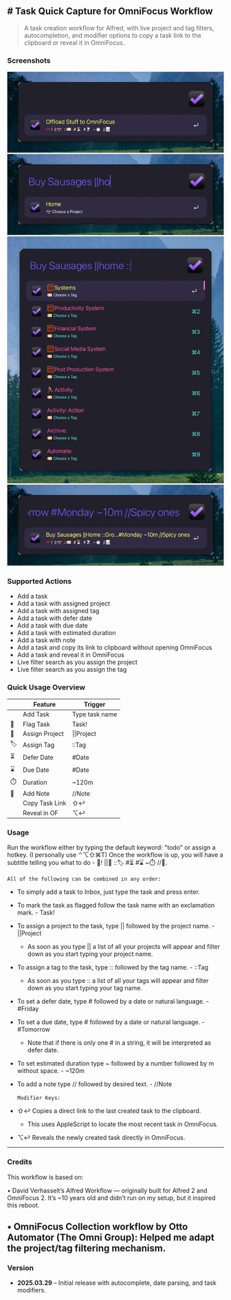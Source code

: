 ## # Task Quick Capture for OmniFocus Workflow

> A task creation workflow for Alfred, with live project and tag filters, autocompletion, and modifier options to copy a task link to the clipboard or reveal it in OmniFocus.

### Screenshots

![Workflow1](Basic.png)
![Workflow2](Project.png)
![Workflow3](Task.png)
![Workflow4](All.png)

### Supported Actions

- Add a task 
- Add a task with assigned project 
- Add a task with assigned tag 
- Add a task with defer date 
- Add a task with due date
- Add a task with estimated duration 
- Add a task with note 
- Add a task and copy its link to clipboard without opening OmniFocus
- Add a task and reveal it in OmniFocus
- Live filter search as you assign the project 
- Live filter search as you assign the tag

### Quick Usage Overview

|     | Feature        | Trigger        |
|-----|----------------|----------------|
|     | Add Task       | Type task name |
| 🚩   | Flag Task      | Task!          |
| 💼   | Assign Project | \|\|Project    |
| 🏷️   | Assign Tag     | ::Tag          |
| ⏳   | Defer Date     | #Date          |
| ⌛️   | Due Date       | #Date          |
| ⏱️   | Duration       | ~120m          |
| 📝   | Add Note       | //Note         |
|     | Copy Task Link | ⇧↩             |
|     | Reveal in OF   | ⌥↩             |

### Usage

Run the workflow either by typing the default keyword: "todo" or assign a hotkey. (I personally use ⌃⌥⇧⌘T)
Once the workflow is up, you will have a subtitle telling you what to do - 🚩!  ||💼  ::🏷️  #⏳  #⌛️  ~⏱️  //📝. 
 
   `All of the following can be combined in any order:` 

- To simply add a task to Inbox, just type the task and press enter.
- To mark the task as flagged follow the task name with an exclamation mark. - Task!
- To assign a project to the task, type || followed by the project name. - ||Project
  * As soon as you type || a list of all your projects will appear and filter down as you start typing your project name.  
- To assign a tag to the task, type :: followed by the tag name. - ::Tag
  * As soon as you type :: a list of all your tags will appear and filter down as you start typing your tag name.
- To set a defer date, type # followed by a date or natural language. - #Friday
- To set a due date, type # followed by a date or natural language. - #Tomorrow
  * Note that if there is only one # in a string, it will be interpreted as defer date. 
- To set estimated duration type ~ followed by a number followed by m without space. - ~120m
- To add a note type // followed by desired text. - //Note

  `Modifier Keys:`

- ⇧↩ Copies a direct link to the last created task to the clipboard.
  * This uses AppleScript to locate the most recent task in OmniFocus.
- ⌥↩ Reveals the newly created task directly in OmniFocus.
 ---  
### Credits

This workflow is based on:

• David Verhasselt’s Alfred Workflow — originally built for Alfred 2 and OmniFocus 2. It’s ~10 years old and didn’t run on my setup, but it inspired this reboot.

• OmniFocus Collection workflow by Otto Automator (The Omni Group): Helped me adapt the project/tag filtering mechanism.
---
### Version

- **2025.03.29** – Initial release with autocomplete, date parsing, and task modifiers.
